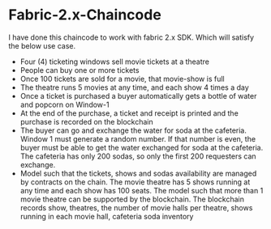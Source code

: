# Fabric-2.x-Chaincode

I have done this chaincode to work with fabric 2.x SDK. Which will satisfy the below use case.

- Four (4) ticketing windows sell movie tickets at a theatre
- People can buy one or more tickets
- Once 100 tickets are sold for a movie, that movie-show  is full
- The theatre runs 5 movies at any time, and each show 4 times a day
- Once a ticket is purchased a buyer automatically gets a bottle of water and popcorn on Window-1
- At the end of the purchase, a ticket and receipt  is printed and the purchase is recorded on the blockchain
- The buyer can go and exchange the water for soda at the cafeteria. Window 1 must generate a random number. If that number is even, the buyer must be able to get the water
exchanged for soda at the cafeteria. The cafeteria has only 200 sodas, so only the first 200 requesters can exchange. 
- Model such that the tickets, shows and sodas availability are managed by contracts on the chain. The movie theatre has 5 shows running at any time and each show has 100 seats. The model such that more than 1 movie theatre can be supported by the blockchain. The blockchain records show, theatres, the number of movie halls per theatre, shows running in each movie hall, cafeteria soda inventory
